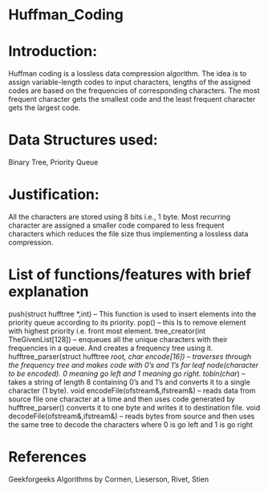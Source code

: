 # Huffman_Coding

# Introduction:

Huffman coding is a lossless data compression algorithm. The idea is to assign variable-length codes to
input characters, lengths of the assigned codes are based on the frequencies of corresponding characters.
The most frequent character gets the smallest code and the least frequent character gets the largest code.

# Data Structures used:
Binary Tree, Priority Queue

# Justification:
All the characters are stored using 8 bits i.e., 1 byte. Most recurring character are assigned a smaller code
compared to less frequent characters which reduces the file size thus implementing a lossless data
compression.

# List of functions/features with brief explanation
push(struct hufftree *,int) – This function is used to insert elements into the priority queue according to its
priority.
pop() – this Is to remove element with highest priority i.e. front most element.
tree_creator(int TheGivenList[128]) – enqueues all the unique characters with their frequencies in a queue.
And creates a frequency tree using it.
hufftree_parser(struct hufftree *root, char encode[16]) – traverses through the frequency tree and makes
code with 0’s and 1’s for leaf node(character to be encoded). 0 meaning go left and 1 meaning go right.
tobin(char*) – takes a string of length 8 containing 0’s and 1’s and converts it to a single character (1 byte).
void encodeFile(ofstream&,ifstream&) – reads data from source file one character at a time and then uses
code generated by hufftree_parser() converts it to one byte and writes it to destination file.
void decodeFile(ofstream&,ifstream&) – reads bytes from source and then uses the same tree to decode
the characters where 0 is go left and 1 is go right

# References
Geekforgeeks
Algorithms by Cormen, Lieserson, Rivet, Stien
